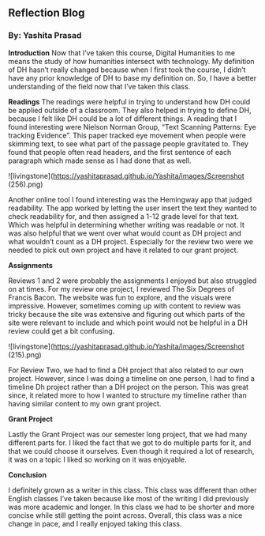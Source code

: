  ## Reflection Blog 
### By: Yashita Prasad


**Introduction** 
Now that I’ve taken this course, Digital Humanities to me means the study of how humanities intersect with technology. My definition of DH hasn’t really changed because when I first took the course, I didn’t have any prior knowledge of DH to base my definition on. So, I have a better understanding of the field now that I’ve taken this class. 

**Readings**
The readings were helpful in trying to understand how DH could be applied outside of a classroom. They also helped in trying to define DH, because I felt like DH could be a lot of different things.  A reading that I found interesting were Nielson Norman Group, “Text Scanning Patterns: Eye tracking Evidence”. This paper tracked eye movement when people were skimming text, to see what part of the passage people gravitated to. They found that people often read headers, and the first sentence of each paragraph which made sense as I had done that as well. 


![livingstone](https://yashitaprasad.github.io/Yashita/images/Screenshot (256).png)


Another online tool I found interesting was the Hemingway app that judged readability. The app worked by letting the user insert the text they wanted to check readability for, and then assigned a 1-12 grade level for that text. Which was helpful in determining whether writing was readable or not. It was also helpful that we went over what would count as DH project and what wouldn’t count as a DH project. Especially for the review two were we needed to pick out own project and have it related to our grant project. 

**Assignments**

Reviews 1 and 2 were probably the assignments I enjoyed but also struggled on at times. For my review one project, I reviewed The Six Degrees of Francis Bacon. The website was fun to explore, and the visuals were impressive. However, sometimes coming up with content to review was tricky because the site was extensive and figuring out which parts of the site were relevant to include and which point would not be helpful in a DH review could get a bit confusing. 

![livingstone](https://yashitaprasad.github.io/Yashita/images/Screenshot (215).png)

For Review Two, we had to find a DH project that also related to our own project. However, since I was doing a timeline on one person, I had to find a timeline Dh project rather than a DH project on the person. This was great since, it related more to how I wanted to structure my timeline rather than having similar content to my own grant project. 

**Grant Project**

Lastly the Grant Project was our semester long project, that we had many different parts for. I liked the fact that we got to do multiple parts for it, and that we could choose it ourselves. Even though it required a lot of research, it was on a topic I liked so working on it was enjoyable. 

**Conclusion**

I definitely grown as a writer in this class. This class was different than other English classes I’ve taken because like most of the writing I did previously was more academic and longer. In this class we had to be shorter and more concise while still getting the point across.  Overall, this class was a nice change in pace, and I really enjoyed taking this class.
